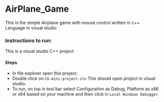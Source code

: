 # AirPlane_Game
This is the simple Airplane game with mouse control written in c++ Language in visual studio


### Instructions to run:

This is a visual studio C++ project

#### Steps

-   In file explorer open this project.
-   Double click on `CG-mini-project.sln`
    This should open project in visual studio.
-   To run, on top in tool bar select Configuration as Debug, Platform as x86 or x64 based on your machine and then click in `Local Windows Debugger`.
